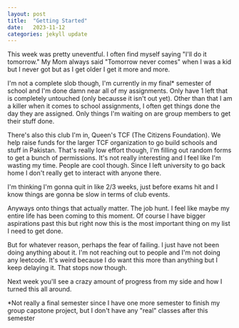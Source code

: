```yaml
---
layout: post
title:  "Getting Started"
date:   2023-11-12
categories: jekyll update
---
```

This week was pretty uneventful. I often find myself saying "I'll do it
tomorrow." My Mom always said "Tomorrow never comes" when I was a kid but I
never got but as I get older I get it more and more.

I'm not a complete slob though, I'm currently in my final* semester of school
and I'm done damn near all of my assignments. Only have 1 left that is
completely untouched (only becausse it isn't out yet). Other than that I am a
killer when it comes to school assignments, I often get things done the day
they are assigned. Only things I'm waiting on are group members to get their
stuff done.

There's also this club I'm in, Queen's TCF (The Citizens Foundation). We help
raise funds for the larger TCF organization to go build schools and stuff in
Pakistan. That's really low effort though, I'm filling out random forms to get
a bunch of permissions. It's not really interesting and I feel like I'm wasting
my time. People are cool though. Since I left university to go back home
I don't really get to interact with anyone there.

I'm thinking I'm gonna quit in like 2/3 weeks, just before exams hit and I know
things are gonna be slow in terms of club events.

Anyways onto things that actually matter. The job hunt. I feel like maybe my
entire life has been coming to this moment. Of course I have bigger aspirations
past this but right now this is the most important thing on my list I need to
get done.

But for whatever reason, perhaps the fear of failing. I just have not been
doing anything about it. I'm not reaching out to people and I'm not doing any
leetcode. It's weird because I do want this more than anything but I keep
delaying it. That stops now though.

Next week you'll see a crazy amount of progress from my side and how I turned
this all around.

\*Not really a final semester since I have one more semester to finish my group
capstone project, but I don't have any "real" classes after this semester
